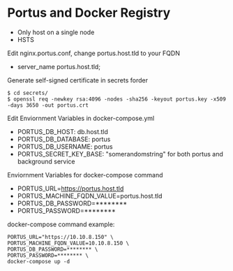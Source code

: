 Portus and Docker Registry
==========================
* Only host on a single node
* HSTS

Edit nginx.portus.conf, change portus.host.tld to your FQDN
- server_name portus.host.tld;

Generate self-signed certificate in secrets forder
```
$ cd secrets/
$ openssl req -newkey rsa:4096 -nodes -sha256 -keyout portus.key -x509 -days 3650 -out portus.crt
```

Edit Enviornment Variables in docker-compose.yml
- PORTUS_DB_HOST: db.host.tld
- PORTUS_DB_DATABASE: portus
- PORTUS_DB_USERNAME: portus
- PORTUS_SECRET_KEY_BASE: "somerandomstring"
for both portus and background service
 
Enviornment Variables for docker-compose command
- PORTUS_URL=https://portus.host.tld
- PORTUS_MACHINE_FQDN_VALUE=portus.host.tld
- PORTUS_DB_PASSWORD=********
- PORTUS_PASSWORD=********

docker-compose command example:

```
PORTUS_URL="https://10.10.8.150" \
PORTUS_MACHINE_FQDN_VALUE=10.10.8.150 \
PORTUS_DB_PASSWORD=******** \
PORTUS_PASSWORD=******** \
docker-compose up -d 
```
